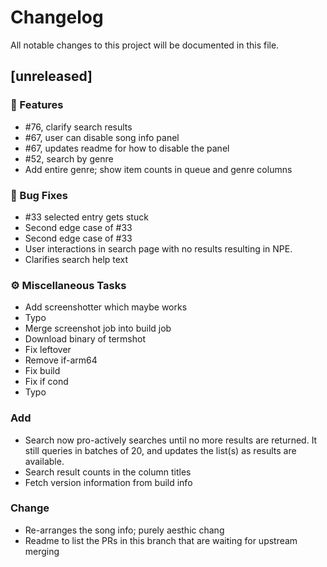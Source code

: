 # Changelog

All notable changes to this project will be documented in this file.

## [unreleased]

### 🚀 Features

- #76, clarify search results
- #67, user can disable song info panel
- #67, updates readme for how to disable the panel
- #52, search by genre
- Add entire genre; show item counts in queue and genre columns

### 🐛 Bug Fixes

- #33 selected entry gets stuck
- Second edge case of #33
- Second edge case of #33
- User interactions in search page with no results resulting in NPE.
- Clarifies search help text

### ⚙️ Miscellaneous Tasks

- Add screenshotter which maybe works
- Typo
- Merge screenshot job into build job
- Download binary of termshot
- Fix leftover
- Remove if-arm64
- Fix build
- Fix if cond
- Typo

### Add

- Search now pro-actively searches until no more results are returned. It still queries in batches of 20, and updates the list(s) as results are available.
- Search result counts in the column titles
- Fetch version information from build info

### Change

- Re-arranges the song info; purely aesthic chang
- Readme to list the PRs in this branch that are waiting for upstream merging

<!-- generated by git-cliff -->
